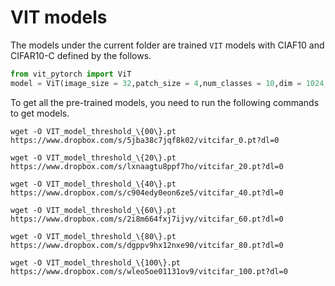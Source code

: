 # VIT models
The models under the current folder are trained `VIT` models with CIAF10 and CIFAR10-C defined by the follows.

```python
from vit_pytorch import ViT
model = ViT(image_size = 32,patch_size = 4,num_classes = 10,dim = 1024,depth = 6,heads = 16,mlp_dim = 2048,dropout = 0.1,emb_dropout = 0.1)
```

To get all the pre-trained models, you need to run the following commands to get models.

```shell
wget -O VIT_model_threshold_\{00\}.pt https://www.dropbox.com/s/5jba38c7jqf8k02/vitcifar_0.pt?dl=0
```

```shell
wget -O VIT_model_threshold_\{20\}.pt https://www.dropbox.com/s/lxnaagtu8ppf7ho/vitcifar_20.pt?dl=0
```

```shell
wget -O VIT_model_threshold_\{40\}.pt https://www.dropbox.com/s/c904edy0eon6ze5/vitcifar_40.pt?dl=0
```

```shell
wget -O VIT_model_threshold_\{60\}.pt https://www.dropbox.com/s/2i8m664fxj7ijvy/vitcifar_60.pt?dl=0
```

```shell
wget -O VIT_model_threshold_\{80\}.pt https://www.dropbox.com/s/dgppv9hx12nxe90/vitcifar_80.pt?dl=0
```

```shell
wget -O VIT_model_threshold_\{100\}.pt https://www.dropbox.com/s/wleo5oe01131ov9/vitcifar_100.pt?dl=0
```
